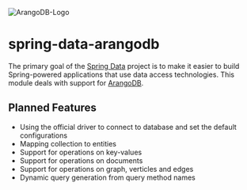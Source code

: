 ![ArangoDB-Logo](https://www.arangodb.com/wp-content/uploads/2012/10/logo_arangodb_transp.png)

# spring-data-arangodb

The primary goal of the [Spring Data](http://projects.spring.io/spring-data) project is to make it easier to build Spring-powered applications that use data access technologies. This module deals with support for [ArangoDB](http://projects.spring.io/spring-data).

## Planned Features ##

* Using the official driver to connect to database and set the default configurations
* Mapping collection to entities
* Support for operations on key-values
* Support for operations on documents
* Support for operations on graph, verticles and edges
* Dynamic query generation from query method names